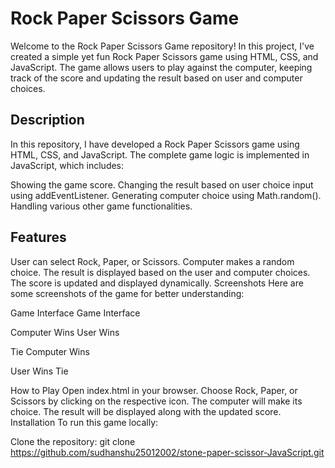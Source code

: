 <h1>Rock Paper Scissors Game</h1>
Welcome to the Rock Paper Scissors Game repository! In this project, I've created a simple yet fun Rock Paper Scissors game using HTML, CSS, and JavaScript. The game allows users to play against the computer, keeping track of the score and updating the result based on user and computer choices.

<h2>Description</h2>
In this repository, I have developed a Rock Paper Scissors game using HTML, CSS, and JavaScript. The complete game logic is implemented in JavaScript, which includes:

Showing the game score.
Changing the result based on user choice input using addEventListener.
Generating computer choice using Math.random().
Handling various other game functionalities.
<h2>Features</h2>
User can select Rock, Paper, or Scissors.
Computer makes a random choice.
The result is displayed based on the user and computer choices.
The score is updated and displayed dynamically.
Screenshots
Here are some screenshots of the game for better understanding:

Game Interface
Game Interface

Computer Wins
User Wins

Tie
Computer Wins

User Wins
Tie

How to Play
Open index.html in your browser.
Choose Rock, Paper, or Scissors by clicking on the respective icon.
The computer will make its choice.
The result will be displayed along with the updated score.
Installation
To run this game locally:

Clone the repository:
git clone https://github.com/sudhanshu25012002/stone-paper-scissor-JavaScript.git
